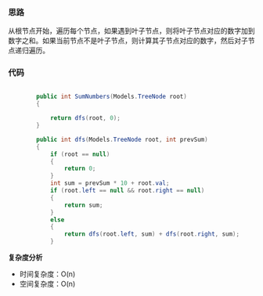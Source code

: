 ﻿### 思路

从根节点开始，遍历每个节点，如果遇到叶子节点，则将叶子节点对应的数字加到数字之和。如果当前节点不是叶子节点，则计算其子节点对应的数字，然后对子节点递归遍历。

### 代码

```c#
  
        public int SumNumbers(Models.TreeNode root)
        {

            return dfs(root, 0);
        }

        public int dfs(Models.TreeNode root, int prevSum)
        {
            if (root == null)
            {
                return 0;
            }
            int sum = prevSum * 10 + root.val;
            if (root.left == null && root.right == null)
            {
                return sum;
            }
            else
            {
                return dfs(root.left, sum) + dfs(root.right, sum);
            }

```

**复杂度分析**
- 时间复杂度：O(n)
- 空间复杂度：O(n)